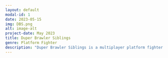 ```yaml
---
layout: default
modal-id: 1
date: 2023-05-15
img: DBS.png
alt: image-alt
project-date: May 2023
title: Duper Brawler Siblings
genre: Platform Fighter
description: "Duper Brawler Siblings is a multiplayer platform fighter where you can knock your friend all over the screen with punches, kicks and specials! The one who comes out on top will be the one that attacks the other the most! Download at <a href='http://uvacs.games/games/DuperBrawlerSiblings.zip'>http://uvacs.games/games/DuperBrawlerSiblings.zip</a>!"
---
```

